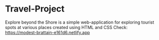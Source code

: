 # Travel-Project
Explore beyond the Shore is a simple web-application for exploring tourist spots at various places created using HTML and CSS
Check: https://modest-brattain-e161d6.netlify.app
